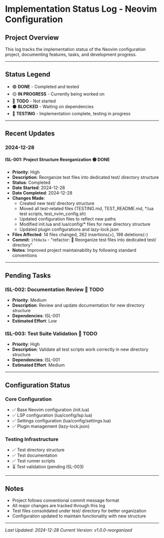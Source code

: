 # Implementation Status Log - Neovim Configuration

## Project Overview
This log tracks the implementation status of the Neovim configuration project, documenting features, tasks, and development progress.

---

## Status Legend
- 🟢 **DONE** - Completed and tested
- 🟡 **IN PROGRESS** - Currently being worked on
- 🔴 **TODO** - Not started
- ⚫ **BLOCKED** - Waiting on dependencies
- 🔵 **TESTING** - Implementation complete, testing in progress

---

## Recent Updates

### 2024-12-28

#### ISL-001: Project Structure Reorganization 🟢 **DONE**
- **Priority**: High
- **Description**: Reorganize test files into dedicated test/ directory structure
- **Status**: Completed
- **Date Started**: 2024-12-28
- **Date Completed**: 2024-12-28
- **Changes Made**:
  - Created new test/ directory structure
  - Moved all test-related files (TESTING.md, TEST_README.md, *.lua test scripts, test_nvim_config.sh)
  - Updated configuration files to reflect new paths
  - Modified init.lua and lua/config/* files for new directory structure
  - Updated plugin configurations and lazy-lock.json
- **Files Affected**: 14 files changed, 262 insertions(+), 198 deletions(-)
- **Commit**: `1f69e3a` - "refactor: 📁 Reorganize test files into dedicated test/ directory"
- **Notes**: Improved project maintainability by following standard conventions

---

## Pending Tasks

### ISL-002: Documentation Review 🔴 **TODO**
- **Priority**: Medium
- **Description**: Review and update documentation for new directory structure
- **Dependencies**: ISL-001
- **Estimated Effort**: Low

### ISL-003: Test Suite Validation 🔴 **TODO**
- **Priority**: High
- **Description**: Validate all test scripts work correctly in new directory structure
- **Dependencies**: ISL-001
- **Estimated Effort**: Medium

---

## Configuration Status

### Core Configuration
- ✅ Base Neovim configuration (init.lua)
- ✅ LSP configuration (lua/config/lsp.lua)
- ✅ Settings configuration (lua/config/settings.lua)
- ✅ Plugin management (lazy-lock.json)

### Testing Infrastructure
- ✅ Test directory structure
- ✅ Test documentation
- ✅ Test runner scripts
- ⏳ Test validation (pending ISL-003)

---

## Notes
- Project follows conventional commit message format
- All major changes are tracked through this log
- Test files consolidated under test/ directory for better organization
- Configuration updated to maintain functionality with new structure

---

*Last Updated: 2024-12-28*
*Current Version: v1.0.0-reorganized*

